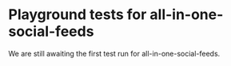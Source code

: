# Playground tests for all-in-one-social-feeds
We are still awaiting the first test run for all-in-one-social-feeds.

